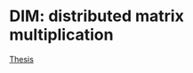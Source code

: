 # DIM: distributed matrix multiplication

[Thesis](https://rurabori.jfrog.io/artifactory/default-generic-local/dim/thesis/latest.pdf)
